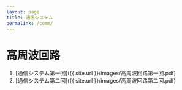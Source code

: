 ```yaml
---
layout: page
title: 通信システム
permalink: /comm/
---
```


# 高周波回路

1. [通信システム第一回]({{ site.url }}/images/高周波回路第一回.pdf)
2. [通信システム第二回]({{ site.url }}/images/高周波回路第二回.pdf)
